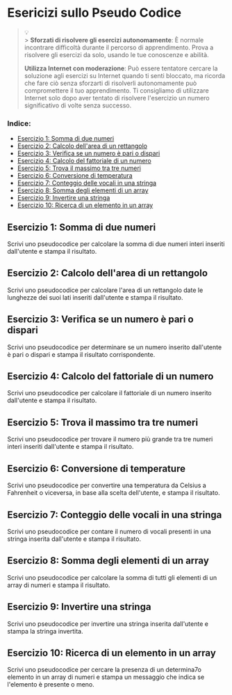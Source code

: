 # Esericizi sullo Pseudo Codice

> :bulb: <br> > **Sforzati di risolvere gli esercizi autonomamente**: È normale
> incontrare difficoltà durante il percorso di apprendimento. Prova a risolvere gli
> esercizi da solo, usando le tue conoscenze e abilità.
>
> **Utilizza Internet con moderazione**: Può essere tentatore cercare la soluzione agli
> esercizi su Internet quando ti senti bloccato, ma ricorda che fare ciò senza
> sforzarti di risolverli autonomamente può compromettere il tuo apprendimento. Ti
> consigliamo di utilizzare Internet solo dopo aver tentato di risolvere
> l'esercizio un numero significativo di volte senza successo.

### Indice:

- [Esercizio 1: Somma di due numeri]()
- [Esercizio 2: Calcolo dell'area di un rettangolo]()
- [Esercizio 3: Verifica se un numero è pari o dispari]()
- [Esercizio 4: Calcolo del fattoriale di un numero]()
- [Esercizio 5: Trova il massimo tra tre numeri]()
- [Esercizio 6: Conversione di temperatura]()
- [Esercizio 7: Conteggio delle vocali in una stringa]()
- [Esercizio 8: Somma degli elementi di un array]()
- [Esercizio 9: Invertire una stringa]()
- [Esercizio 10: Ricerca di un elemento in un array]()

## Esercizio 1: Somma di due numeri

Scrivi uno pseudocodice per calcolare la somma di due numeri interi inseriti dall'utente e stampa il risultato.

## Esercizio 2: Calcolo dell'area di un rettangolo

Scrivi uno pseudocodice per calcolare l'area di un rettangolo date le lunghezze dei suoi lati inseriti dall'utente e stampa il risultato.

## Esercizio 3: Verifica se un numero è pari o dispari

Scrivi uno pseudocodice per determinare se un numero inserito dall'utente è pari o dispari e stampa il risultato corrispondente.

## Esercizio 4: Calcolo del fattoriale di un numero

Scrivi uno pseudocodice per calcolare il fattoriale di un numero inserito dall'utente e stampa il risultato.

## Esercizio 5: Trova il massimo tra tre numeri

Scrivi uno pseudocodice per trovare il numero più grande tra tre numeri interi inseriti dall'utente e stampa il risultato.

## Esercizio 6: Conversione di temperature

Scrivi uno pseudocodice per convertire una temperatura da Celsius a Fahrenheit o viceversa, in base alla scelta dell'utente, e stampa il risultato.

## Esercizio 7: Conteggio delle vocali in una stringa

Scrivi uno pseudocodice per contare il numero di vocali presenti in una stringa inserita dall'utente e stampa il risultato.

## Esercizio 8: Somma degli elementi di un array

Scrivi uno pseudocodice per calcolare la somma di tutti gli elementi di un array di numeri e stampa il risultato.

## Esercizio 9: Invertire una stringa

Scrivi uno pseudocodice per invertire una stringa inserita dall'utente e stampa la stringa invertita.

## Esercizio 10: Ricerca di un elemento in un array

Scrivi uno pseudocodice per cercare la presenza di un determina7o elemento in un array di numeri e stampa un messaggio che indica se l'elemento è presente o meno.
